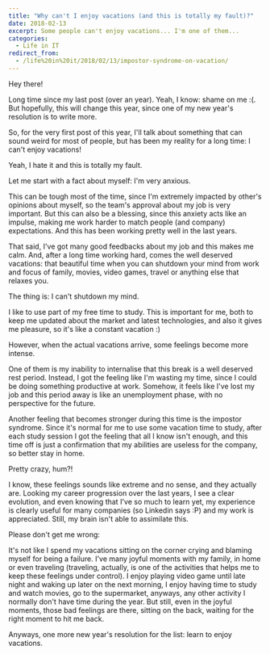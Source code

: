 ```yaml
---
title: "Why can't I enjoy vacations (and this is totally my fault)?"
date: 2018-02-13
excerpt: Some people can't enjoy vacations... I'm one of them...
categories:
  - Life in IT
redirect_from:
  - /life%20in%20it/2018/02/13/impostor-syndrome-on-vacation/
---
```


Hey there!

Long time since my last post (over an year). Yeah, I know: shame on me :(.
But hopefully, this will change this year, since one of my new year's resolution is to write more.

So, for the very first post of this year, I'll talk about something that can sound weird for most of people,
but has been my reality for a long time: I can't enjoy vacations!

Yeah, I hate it and this is totally my fault.

Let me start with a fact about myself: I'm very anxious.

This can be tough most of the time, since I'm extremely impacted by other's opinions about myself,
so the team's approval about my job is very important. But this can also be a blessing, since
this anxiety acts like an impulse, making me work harder to match people (and company) expectations.
And this has been working pretty well in the last years.

That said, I've got many good feedbacks about my job and this makes me calm.
And, after a long time working hard, comes the well deserved vacations: that beautiful time when you
can shutdown your mind from work and focus of family, movies, video games, travel or anything else that relaxes you.

The thing is: I can't shutdown my mind.

I like to use part of my free time to study. This is important for me, both to keep me updated about the market and
latest technologies, and also it gives me pleasure, so it's like a constant vacation :)

However, when the actual vacations arrive, some feelings become more intense.

One of them is my inability to internalise that this break is a well deserved rest period. Instead, I got the feeling
like I'm wasting my time, since I could be doing something productive at work. Somehow, it feels like I've lost my
job and this period away is like an unemployment phase, with no perspective for the future.

Another feeling that becomes stronger during this time is the impostor syndrome. Since it's normal for me to use some
vacation time to study, after each study session I got the feeling that all I know isn't enough, and this time off
is just a confirmation that my abilities are useless for the company, so better stay in home.

Pretty crazy, hum?!

I know, these feelings sounds like extreme and no sense, and they actually are. Looking my career progression over the
last years, I see a clear evolution, and even knowing that I've so much to learn yet, my experience is clearly useful
for many companies (so Linkedin says :P) and my work is appreciated. Still, my brain isn't able to assimilate this.

Please don't get me wrong:

It's not like I spend my vacations sitting on the corner crying and blaming myself for being a failure. I've many
joyful moments with my family, in home or even traveling (traveling, actually, is one of the activities that helps me
to keep these feelings under control). I enjoy playing video game until late night and waking up later on the next
morning, I enjoy having time to study and watch movies, go to the supermarket, anyways, any other activity I normally
don't have time during the year. But still, even in the joyful moments, those bad feelings are there, sitting on the
back, waiting for the right moment to hit me back.

Anyways, one more new year's resolution for the list: learn to enjoy vacations.
